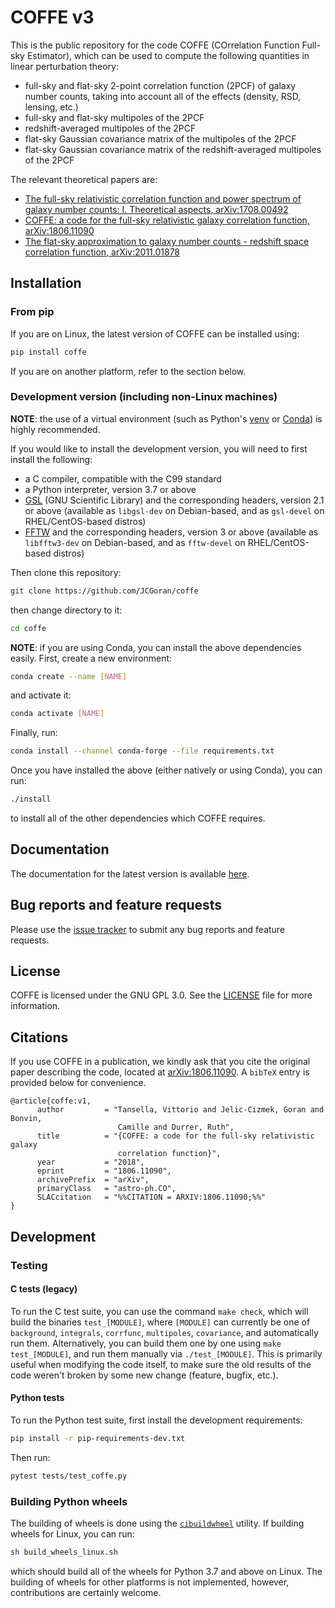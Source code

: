 # COFFE v3

This is the public repository for the code COFFE (COrrelation Function Full-sky Estimator), which can be used to compute the following quantities in linear perturbation theory:

* full-sky and flat-sky 2-point correlation function (2PCF) of galaxy number counts, taking into account all of the effects (density, RSD, lensing, etc.)
* full-sky and flat-sky multipoles of the 2PCF
* redshift-averaged multipoles of the 2PCF
* flat-sky Gaussian covariance matrix of the multipoles of the 2PCF
* flat-sky Gaussian covariance matrix of the redshift-averaged multipoles of the 2PCF

The relevant theoretical papers are:

* [The full-sky relativistic correlation function and power spectrum of galaxy number counts: I. Theoretical aspects, arXiv:1708.00492](https://arxiv.org/abs/1708.00492)
* [COFFE: a code for the full-sky relativistic galaxy correlation function, arXiv:1806.11090](https://arxiv.org/abs/1806.11090)
* [The flat-sky approximation to galaxy number counts - redshift space correlation function, arXiv:2011.01878](https://arxiv.org/abs/2011.01878)

## Installation

### From pip

If you are on Linux, the latest version of COFFE can be installed using:

```sh
pip install coffe
```

If you are on another platform, refer to the section below.

### Development version (including non-Linux machines)

**NOTE**: the use of a virtual environment (such as Python's [venv](https://packaging.python.org/en/latest/guides/installing-using-pip-and-virtual-environments/#creating-a-virtual-environment) or [Conda](https://docs.conda.io/en/latest/)) is highly recommended.

If you would like to install the development version, you will need to first install the following:

* a C compiler, compatible with the C99 standard
* a Python interpreter, version 3.7 or above
* [GSL](https://www.gnu.org/software/gsl/) (GNU Scientific Library) and the corresponding headers, version 2.1 or above (available as `libgsl-dev` on Debian-based, and as `gsl-devel` on RHEL/CentOS-based distros)
* [FFTW](http://www.fftw.org/download.html) and the corresponding headers, version 3 or above (available as `libfftw3-dev` on Debian-based, and as `fftw-devel` on RHEL/CentOS-based distros)

Then clone this repository:

```sh
git clone https://github.com/JCGoran/coffe
```

then change directory to it:

```sh
cd coffe
```

**NOTE**: if you are using Conda, you can install the above dependencies easily.
First, create a new environment:

```sh
conda create --name [NAME]
```

and activate it:

```sh
conda activate [NAME]
```

Finally, run:

```sh
conda install --channel conda-forge --file requirements.txt
```

Once you have installed the above (either natively or using Conda), you can run:

```sh
./install
```

to install all of the other dependencies which COFFE requires.

## Documentation

The documentation for the latest version is available [here](https://jcgoran.github.io/coffe/).

## Bug reports and feature requests

Please use the [issue tracker](https://github.com/JCGoran/coffe/issues) to submit any bug reports and feature requests.

## License

COFFE is licensed under the GNU GPL 3.0. See the [LICENSE](LICENSE) file for more information.

## Citations

If you use COFFE in a publication, we kindly ask that you cite the original paper describing the code, located at [arXiv:1806.11090](https://arxiv.org/abs/1806.11090).
A `bibTeX` entry is provided below for convenience.
```
@article{coffe:v1,
      author         = "Tansella, Vittorio and Jelic-Cizmek, Goran and Bonvin,
                        Camille and Durrer, Ruth",
      title          = "{COFFE: a code for the full-sky relativistic galaxy
                        correlation function}",
      year           = "2018",
      eprint         = "1806.11090",
      archivePrefix  = "arXiv",
      primaryClass   = "astro-ph.CO",
      SLACcitation   = "%%CITATION = ARXIV:1806.11090;%%"
}
```

## Development

### Testing

#### C tests (legacy)

To run the C test suite, you can use the command `make check`, which will build the binaries `test_[MODULE]`, where `[MODULE]` can currently be one of `background`, `integrals`, `corrfunc`, `multipoles`, `covariance`, and automatically run them.
Alternatively, you can build them one by one using `make test_[MODULE]`, and run them manually via `./test_[MODULE]`.
This is primarily useful when modifying the code itself, to make sure the old results of the code weren't broken by some new change (feature, bugfix, etc.).

#### Python tests

To run the Python test suite, first install the development requirements:

```sh
pip install -r pip-requirements-dev.txt
```

Then run:

```sh
pytest tests/test_coffe.py
```

### Building Python wheels

The building of wheels is done using the [`cibuildwheel`](https://cibuildwheel.readthedocs.io/en/stable/) utility.
If building wheels for Linux, you can run:

```sh
sh build_wheels_linux.sh
```

which should build all of the wheels for Python 3.7 and above on Linux.
The building of wheels for other platforms is not implemented, however, contributions are certainly welcome.
